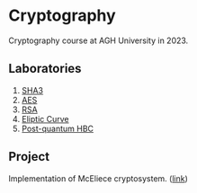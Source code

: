 # Cryptography

Cryptography course at AGH University in 2023.

## Laboratories

1. [SHA3](labs/Kryptografia_1.ipynb)
2. [AES](labs/Kryptografia_2.ipynb)
3. [RSA](labs/Kryptografia_3.ipynb)
4. [Eliptic Curve](labs/Kryptografia_4.ipynb)
5. [Post-quantum HBC](labs/Kryptografia_5.ipynb)

## Project

Implementation of McEliece cryptosystem. ([link](classic-mceliece))
